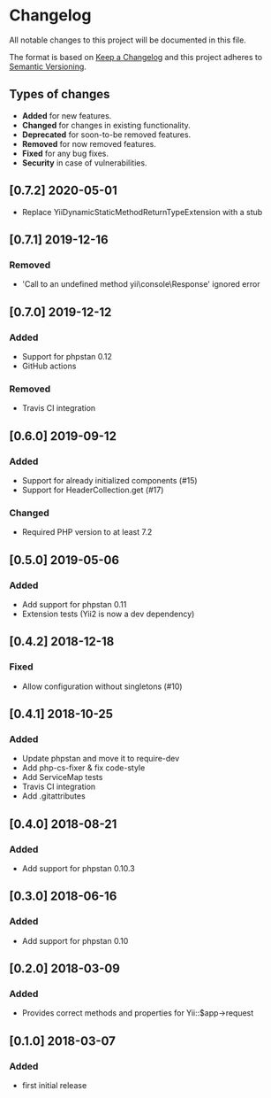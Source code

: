 # Changelog
All notable changes to this project will be documented in this file.

The format is based on [Keep a Changelog](http://keepachangelog.com/en/1.0.0/)
and this project adheres to [Semantic Versioning](http://semver.org/spec/v2.0.0.html).

## Types of changes
 * **Added** for new features.
 * **Changed** for changes in existing functionality.
 * **Deprecated** for soon-to-be removed features.
 * **Removed** for now removed features.
 * **Fixed** for any bug fixes.
 * **Security** in case of vulnerabilities.

## [0.7.2] 2020-05-01
 * Replace YiiDynamicStaticMethodReturnTypeExtension with a stub

## [0.7.1] 2019-12-16
### Removed
 * 'Call to an undefined method yii\console\Response' ignored error

## [0.7.0] 2019-12-12
### Added
 * Support for phpstan 0.12
 * GitHub actions

### Removed
 * Travis CI integration

## [0.6.0] 2019-09-12
### Added
 * Support for already initialized components (#15)
 * Support for HeaderCollection.get (#17)

### Changed
 * Required PHP version to at least 7.2

## [0.5.0] 2019-05-06
### Added
 * Add support for phpstan 0.11
 * Extension tests (Yii2 is now a dev dependency)

## [0.4.2] 2018-12-18
### Fixed
 * Allow configuration without singletons (#10)

## [0.4.1] 2018-10-25
### Added
 * Update phpstan and move it to require-dev
 * Add php-cs-fixer & fix code-style
 * Add ServiceMap tests
 * Travis CI integration
 * Add .gitattributes
 
## [0.4.0] 2018-08-21
### Added
 * Add support for phpstan 0.10.3

## [0.3.0] 2018-06-16
### Added
 * Add support for phpstan 0.10

## [0.2.0] 2018-03-09
### Added
 * Provides correct methods and properties for Yii::$app->request

## [0.1.0] 2018-03-07
### Added
 * first initial release
